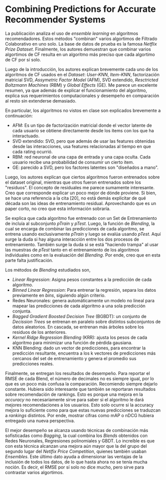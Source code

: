 # Combining Predictions for Accurate Recommender Systems

La publicación analiza el uso de *ensemble learning* en algoritmos recomendadores. Estos métodos "combinan" varios algortimos de Filtrado Colaborativo en uno solo. La base de datos de prueba es la famosa *Netflix Prize Dataset*. Finalmente, los autores demuestran que combinar varios algortimos de CF resulta en un algoritmo más preciso que cada algortimo de CF por sí solo.

Luego de la introducción, los autores explican brevemente cada uno de los algoritmos de CF usados en el *Dataset*: *User-KNN*, *Item-KNN*, factorización matricial SVD, *Assymetric Factor Model* (AFM), SVD extendido, *Resctricted Boltzmann Machines* (RBM) y *Global Effects* (GE). Me parece un excelente resumen, ya que además de explicar el funcionamiento del algoritmo, explica sus requerimientos computacionales y desempeño en comparación al resto sin extenderse demasiado.

En particular, los algoritmos no vistos en clase son explicados brevemente a continuación:
- AFM: Es un tipo de factorización matricial donde el vector latente de cada usuario se obtiene directamente desde los items con los que ha interactuado.
- SVD extendido: SVD, pero que además de usar las features obtenidas desde las interacciones, usa features relacionadas al tiempo en que cada rating ocurrió.
- RBM: red neuronal de una capa de entrada y una capa oculta. Cada usuario recibe una probabilidad de consumir un cierto item.
- GE: parecido a SVD, pero los factores latentes son "diseñados a mano".

Luego, los autores explican que ciertos algoritmos fueron entrenados sobre el dataset original, mientras que otros fueron entrenados sobre los "residuos". El concepto de residuales me parece sumamente interesante. Creo que corresponde explicar un poco mejor de dónde proviene. Si bien, se hace una referencia a la cita [20], no está demás explicitar de qué década son las ideas de entrenamiento residual. Aprovechando que es un paper corto, no creo que esta información sobraría.

Se explica que cada algoritmo fue entrenado con un Set de Entrenamiento de incluía al subconjunto *pTrain* y *pTest*. Luego, la función de *Blending*, la cual se encarga de combinar las predicciones de cada algoritmo, se entrena usando exclusivamente *pTrain* y luego se evalúa usando *pTest*. Aquí surge la duda si hay alguna interacción entre los dos procesos de entrenamiento. También surge la duda si se está "haciendo trampa" al usar las muestras de *pTest* tanto en el entrenamiento de los algoritmos individuales como en la evaluación del *Blending*. Por ende, creo que en esta parte falta justificación.

Los métodos de *Blending* estudiados son,
- *Linear Regression*: Asigna pesos constantes a la predicción de cada algoritmo.
- *Binned Linear Regression*: Para entrenar la regresión, separa los datos previamente en *bins*, siguiendo algún criterio.
- Redes Neuronales: genera automáticamente un modelo no lineal para mapear las predicciones de cada algoritmo a una sola predicción conjunta.
- *Bagged Gradient Boosted Decision Tree* (BGBDT): un conjunto de *Decission Trees* se entrenan en paralelo sobre distintos subconjuntos de datos aleatorios. En cascada, se entrenan más árboles sobre los residuos de los anteriores.
- *Kernel Ridge Regression Blending* (KRR): ajusta los pesos de cada algoritmo para minimizar una función de pérdida gausiana.
- KNN Blending: dado un vector de predicciones, para encontrar la predicción resultante, encuentra a los k vectores de predicciones más cercanos del set de entrenamiento y genera el promedio sus predicciones reales.

Finalmente, se entregan los resultados de desempeño. Para reportar el RMSE de cada Blend, el número de decimales no es siempre igual, por lo que es un poco más confusa la comparación. Recomiendo siempre dejarlo constante. Hubiera sido interesante que también se reportaran resultados sobre recomendación de rankings. Esto es porque una mejora en la *accuracy* no necesariamente sirve para saber si el algoritmo le dará mejores recomendaciones a los usuarios. Esto solo ocurre si la accuracy mejora lo suficiente como para que estas nuevas predicciones se traduzcan a *rankings* distintos. Por ende, mostrar cifras como mAP o nDCG hubiera entregado una nueva perspectiva.

El mejor desempeño se alcanza usando técnicas de combinación más sofisticadas como *Bagging*, la cual combina los *Blends* obtenidos con Redes Neuronales, Regresiones polinomiales y GBDT. Lo increíble es que con esta técnica alcanzan una mejora aún mayor que la del grupo del segundo lugar del *Netlfix Price Competition*, quienes también usaban *Ensembles*. Este último dato ayuda a dimensionar las ventajas de la inclusión de todos los datos, de lo que hasta ahora no se tenía mucha noción. Es decir, el RMSE por sí solo no dice mucho, pero sirve para contrastar varios algortimos.



